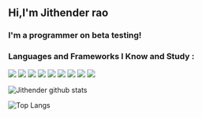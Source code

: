 ## Hi,I'm Jithender rao 
### I'm a programmer on beta testing!
### Languages and Frameworks I Know and Study :
<img src="https://img.shields.io/badge/html5%20-%23E34F26.svg?&style=flat&logo=html5&logoColor=white"/>
<img src="https://img.shields.io/badge/css3%20-%231572B6.svg?&style=flat&logo=css3&logoColor=white"/>
<img src="https://img.shields.io/badge/javascript%20-%23323330.svg?&style=flat&logo=javascript&logoColor=%23F7DF1E"/>
<img src="https://img.shields.io/badge/c%20-%2300599C.svg?&style=flat&logo=c&logoColor=white"/>
<img src="https://img.shields.io/badge/java-%23ED8B00.svg?&style=flat&logo=java&logoColor=white"/>
<img src="https://img.shields.io/badge/react%20-%2320232a.svg?&style=flat&logo=react&logoColor=%2361DAFB"/>
<img src="https://img.shields.io/badge/bootstrap%20-%23563D7C.svg?&style=flat&logo=bootstrap&logoColor=white"/>
<img src="https://img.shields.io/badge/material%20ui%20-%230081CB.svg?&style=flat&logo=material-ui&logoColor=white"/>
<img src="https://img.shields.io/badge/express.js%20-%23404d59.svg?&style=flat"/>


![Jithender github stats](https://github-readme-stats.vercel.app/api?username=jithender04&count_private=true&show_icons=true&theme=radical&include_all_commits=true)

![Top Langs](https://github-readme-stats.vercel.app/api/top-langs/?username=jithender04&layout=compact)

